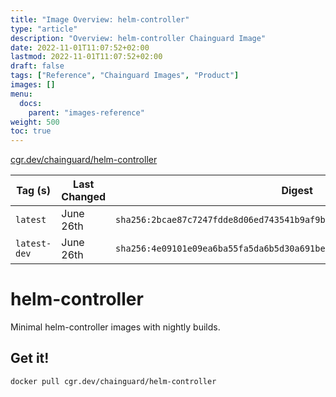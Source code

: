 ```yaml
---
title: "Image Overview: helm-controller"
type: "article"
description: "Overview: helm-controller Chainguard Image"
date: 2022-11-01T11:07:52+02:00
lastmod: 2022-11-01T11:07:52+02:00
draft: false
tags: ["Reference", "Chainguard Images", "Product"]
images: []
menu:
  docs:
    parent: "images-reference"
weight: 500
toc: true
---
```


[cgr.dev/chainguard/helm-controller](https://github.com/chainguard-images/images/tree/main/images/helm-controller)

| Tag (s)       | Last Changed | Digest                                                                    |
|---------------|--------------|---------------------------------------------------------------------------|
|  `latest`     | June 26th    | `sha256:2bcae87c7247fdde8d06ed743541b9af9b46048d1b77538ca01ab9e1e9021573` |
|  `latest-dev` | June 26th    | `sha256:4e09101e09ea6ba55fa5da6b5d30a691bea243d6c7db7f5cec2ba54e2d960bd6` |

# helm-controller

Minimal helm-controller images with nightly builds.

## Get it!

```shell
docker pull cgr.dev/chainguard/helm-controller
```
